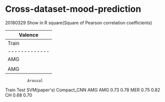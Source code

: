 # Cross-dataset-mood-prediction

20180329
Show in R square(Square of Pearson correlation coefficients)

|                            Valence                            |
| ------------------------------------------------------------- |
|     Train     |     Test      |  SVM(paper's) | Compact_CNN   |
| ------------- | ------------- | ------------- | ------------- |
|      AMG      |      AMG      |     0.14      |     0.27      |
|               |      MER      |     0.40      |     0.14      |
|      AMG      |      CH       |     0.21      |     0.06      |


              Arousal			
Train 	Test	SVM(paper's)	Compact_CNN
 AMG	   AMG	   0.73	          0.78
	       MER	   0.75	          0.82
	       CH	     0.68	          0.70
